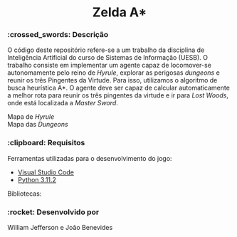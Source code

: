 <h1 align="center">Zelda A*</h1>

<h3>:crossed_swords: Descrição</h3>
<p>
  O código deste repositório refere-se a um trabalho da disciplina de Inteligência Artificial do curso de Sistemas de Informação (UESB).
  O trabalho consiste em implementar um agente capaz de locomover-se
  autonomamente pelo reino de <i>Hyrule</i>, explorar as perigosas <i>dungeons</i> e reunir os três
  Pingentes da Virtude. Para isso, utilizamos o algoritmo de busca heurística A*.
  O agente deve ser capaz de calcular automaticamente a melhor rota para reunir os três
  pingentes da virtude e ir para <i>Lost Woods</i>, onde está localizada a <i>Master Sword</i>.
</p>

<div> Mapa de <i>Hyrule</i></div>


<div> Mapa das <i>Dungeons</i></div>
 

<h3>:clipboard: Requisitos</h3>
<p>Ferramentas utilizadas para o desenvolvimento do jogo:</p>

- [Visual Studio Code](https://code.visualstudio.com/download/)
- [Python 3.11.2](https://www.python.org/downloads/)

<p>Bibliotecas:</p>

<h3>:rocket: Desenvolvido por</h3>
<p>William Jefferson e João Benevides</p>
